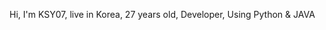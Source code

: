Hi, I'm KSY07, live in Korea, 27 years old, Developer, Using Python & JAVA

<!---
KSY07/KSY07 is a ✨ special ✨ repository because its `README.md` (this file) appears on your GitHub profile.
You can click the Preview link to take a look at your changes.
--->
